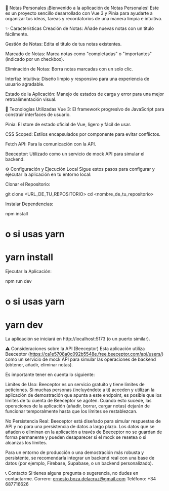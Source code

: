 📝 Notas Personales
¡Bienvenido a la aplicación de Notas Personales! Este es un proyecto sencillo desarrollado con Vue 3 y Pinia para ayudarte a organizar tus ideas, tareas y recordatorios de una manera limpia e intuitiva.

✨ Características
Creación de Notas: Añade nuevas notas con un título fácilmente.

Gestión de Notas: Edita el título de tus notas existentes.

Marcado de Notas: Marca notas como "completadas" o "importantes" (indicado por un checkbox).

Eliminación de Notas: Borra notas marcadas con un solo clic.

Interfaz Intuitiva: Diseño limpio y responsivo para una experiencia de usuario agradable.

Estado de la Aplicación: Manejo de estados de carga y error para una mejor retroalimentación visual.

🚀 Tecnologías Utilizadas
Vue 3: El framework progresivo de JavaScript para construir interfaces de usuario.

Pinia: El store de estado oficial de Vue, ligero y fácil de usar.

CSS Scoped: Estilos encapsulados por componente para evitar conflictos.

Fetch API: Para la comunicación con la API.

Beeceptor: Utilizado como un servicio de mock API para simular el backend.

⚙️ Configuración y Ejecución Local
Sigue estos pasos para configurar y ejecutar la aplicación en tu entorno local:

Clonar el Repositorio:

git clone <URL_DE_TU_REPOSITORIO>
cd <nombre_de_tu_repositorio>

Instalar Dependencias:

npm install
# o si usas yarn
# yarn install

Ejecutar la Aplicación:

npm run dev
# o si usas yarn
# yarn dev

La aplicación se iniciará en http://localhost:5173 (o un puerto similar).

⚠️ Consideraciones sobre la API (Beeceptor)
Esta aplicación utiliza Beeceptor (https://ca1e5708a0c092b5548e.free.beeceptor.com/api/users/) como un servicio de mock API para simular las operaciones de backend (obtener, añadir, eliminar notas).

Es importante tener en cuenta lo siguiente:

Límites de Uso: Beeceptor es un servicio gratuito y tiene límites de peticiones. Si muchas personas (incluyéndote a ti) acceden y utilizan la aplicación de demostración que apunta a este endpoint, es posible que los límites de tu cuenta de Beeceptor se agoten. Cuando esto sucede, las operaciones de la aplicación (añadir, borrar, cargar notas) dejarán de funcionar temporalmente hasta que los límites se restablezcan.

No Persistencia Real: Beeceptor está diseñado para simular respuestas de API y no para una persistencia de datos a largo plazo. Los datos que se añaden o eliminan en la aplicación a través de Beeceptor no se guardan de forma permanente y pueden desaparecer si el mock se resetea o si alcanzas los límites.

Para un entorno de producción o una demostración más robusta y persistente, se recomendaría integrar un backend real con una base de datos (por ejemplo, Firebase, Supabase, o un backend personalizado).

📞 Contacto
Si tienes alguna pregunta o sugerencia, no dudes en contactarme.
Correro: ernesto.boza.delacruz@gmail.com
Teléfono: +34 687716626
